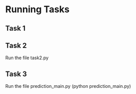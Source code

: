 # Running Tasks

## Task 1

## Task 2
Run the file task2.py

## Task 3

Run the file prediction_main.py (python prediction_main.py)
